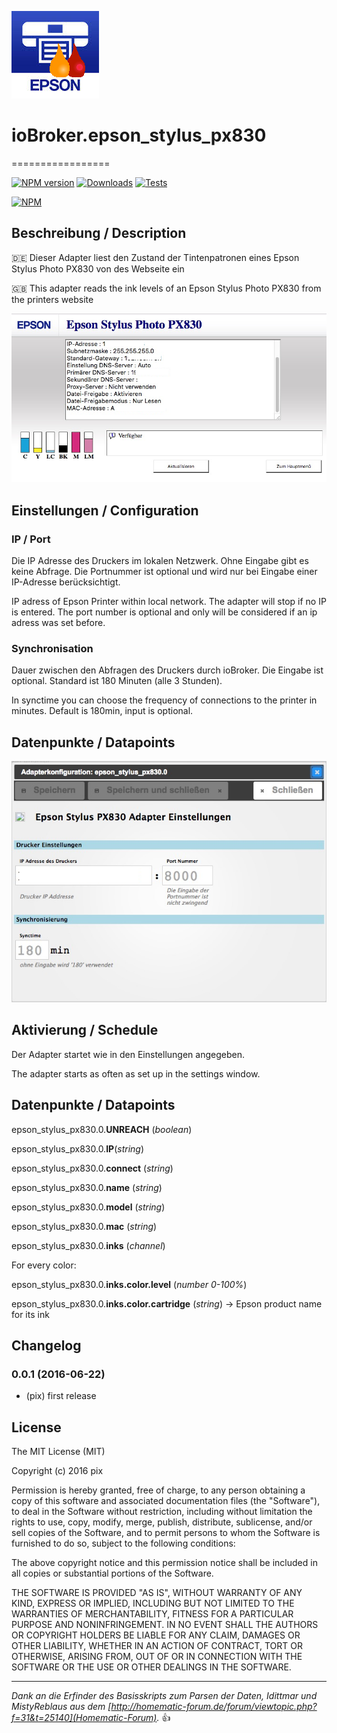 ![Logo](admin/epson_stylus_px830.png)
# ioBroker.epson_stylus_px830
=================

[![NPM version](http://img.shields.io/npm/v/iobroker.epson_stylus_px830.svg)](https://www.npmjs.com/package/iobroker.epson_stylus_px830)
[![Downloads](https://img.shields.io/npm/dm/iobroker.epson_stylus_px830.svg)](https://www.npmjs.com/package/iobroker.epson_stylus_px830)
[![Tests](https://travis-ci.org/ioBroker/ioBroker.epson_stylus_px830.svg?branch=master)](https://travis-ci.org/ioBroker/ioBroker.epson_stylus_px830)

[![NPM](https://nodei.co/npm/iobroker.epson_stylus_px830.png?downloads=true)](https://nodei.co/npm/iobroker.epson_stylus_px830/)

## Beschreibung / Description
:de: Dieser Adapter liest den Zustand der Tintenpatronen eines Epson Stylus Photo PX830 von des Webseite ein

:uk: This adapter reads the ink levels of an Epson Stylus Photo PX830 from the printers website

![alt text](img/printer_website.png "Website of EPSON Stylus Photo PX830")

## Einstellungen / Configuration
### IP / Port
Die IP Adresse des Druckers im lokalen Netzwerk. Ohne Eingabe gibt es keine Abfrage. Die Portnummer ist optional und wird nur bei Eingabe einer IP-Adresse berücksichtigt.

IP adress of Epson Printer within local network. The adapter will stop if no IP is entered. The port number is optional and only will be considered if an ip adress was set before.

### Synchronisation
Dauer zwischen den Abfragen des Druckers durch ioBroker. Die Eingabe ist optional. Standard ist 180 Minuten (alle 3 Stunden).

In synctime you can choose the frequency of connections to the printer in minutes. Default is 180min, input is optional.

##  Datenpunkte / Datapoints
![alt text](img/epson_stylus_px830SettingScreenshot.png "Screenshot Settings")

## Aktivierung / Schedule
Der Adapter startet wie in den Einstellungen angegeben.

The adapter starts as often as set up in the settings window.

##  Datenpunkte / Datapoints

epson_stylus_px830.0.__UNREACH__ (*boolean*)

epson_stylus_px830.0.__IP__(*string*)

epson_stylus_px830.0.__connect__ (*string*)

epson_stylus_px830.0.__name__  (*string*)

epson_stylus_px830.0.__model__ (*string*)

epson_stylus_px830.0.__mac__ (*string*)

epson_stylus_px830.0.__inks__ (*channel*)

For every color:

epson_stylus_px830.0.__inks.color.level__ (*number 0-100%*)

epson_stylus_px830.0.__inks.color.cartridge__ (*string*) -> Epson product name for its ink


## Changelog
### 0.0.1 (2016-06-22)
* (pix) first release

## License

The MIT License (MIT)

Copyright (c) 2016 pix

Permission is hereby granted, free of charge, to any person obtaining a copy
of this software and associated documentation files (the "Software"), to deal
in the Software without restriction, including without limitation the rights
to use, copy, modify, merge, publish, distribute, sublicense, and/or sell
copies of the Software, and to permit persons to whom the Software is
furnished to do so, subject to the following conditions:

The above copyright notice and this permission notice shall be included in all
copies or substantial portions of the Software.

THE SOFTWARE IS PROVIDED "AS IS", WITHOUT WARRANTY OF ANY KIND, EXPRESS OR
IMPLIED, INCLUDING BUT NOT LIMITED TO THE WARRANTIES OF MERCHANTABILITY,
FITNESS FOR A PARTICULAR PURPOSE AND NONINFRINGEMENT. IN NO EVENT SHALL THE
AUTHORS OR COPYRIGHT HOLDERS BE LIABLE FOR ANY CLAIM, DAMAGES OR OTHER
LIABILITY, WHETHER IN AN ACTION OF CONTRACT, TORT OR OTHERWISE, ARISING FROM,
OUT OF OR IN CONNECTION WITH THE SOFTWARE OR THE USE OR OTHER DEALINGS IN THE
SOFTWARE.

---
*Dank an die Erfinder des Basisskripts zum Parsen der Daten, Idittmar und MistyReblaus aus dem [http://homematic-forum.de/forum/viewtopic.php?f=31&t=25140](Homematic-Forum).* :+1: 
